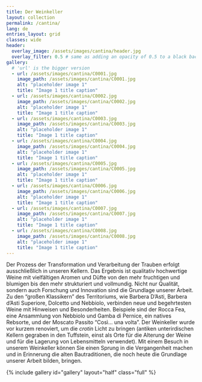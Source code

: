 ```yaml
---
title: Der Weinkeller
layout: collection
permalink: /cantina/
lang: de 
entries_layout: grid
classes: wide
header:
  overlay_image: /assets/images/cantina/header.jpg
  overlay_filter: 0.5 # same as adding an opacity of 0.5 to a black background
gallery:
  # 'url' is the bigger version
  - url: /assets/images/cantina/C0001.jpg
    image_path: /assets/images/cantina/C0001.jpg
    alt: "placeholder image 1"
    title: "Image 1 title caption"
  - url: /assets/images/cantina/C0002.jpg
    image_path: /assets/images/cantina/C0002.jpg
    alt: "placeholder image 1"
    title: "Image 1 title caption"
  - url: /assets/images/cantina/C0003.jpg
    image_path: /assets/images/cantina/C0003.jpg
    alt: "placeholder image 1"
    title: "Image 1 title caption"
  - url: /assets/images/cantina/C0004.jpg
    image_path: /assets/images/cantina/C0004.jpg
    alt: "placeholder image 1"
    title: "Image 1 title caption"
  - url: /assets/images/cantina/C0005.jpg
    image_path: /assets/images/cantina/C0005.jpg
    alt: "placeholder image 1"
    title: "Image 1 title caption"
  - url: /assets/images/cantina/C0006.jpg
    image_path: /assets/images/cantina/C0006.jpg
    alt: "placeholder image 1"
    title: "Image 1 title caption"
  - url: /assets/images/cantina/C0007.jpg
    image_path: /assets/images/cantina/C0007.jpg
    alt: "placeholder image 1"
    title: "Image 1 title caption"
  - url: /assets/images/cantina/C0008.jpg
    image_path: /assets/images/cantina/C0008.jpg
    alt: "placeholder image 1"
    title: "Image 1 title caption"
---
```


Der Prozess der Transformation und Verarbeitung der Trauben erfolgt
ausschließlich in unseren Kellern. Das Ergebnis ist
qualitativ hochwertige Weine mit vielfältigen Aromen und Düfte von den
mehr fruchtigen und blumigen bis den mehr strukturiert und vollmundig.
Nicht nur Qualität, sondern auch Forschung und Innovation sind die Grundlage 
unserer Arbeit. Zu den “großen Klassikern” des Territoriums, wie Barbera D’Asti, 
Barbera d’Asti Superiore, Dolcetto und Nebbiolo, verbinden neue und begehrtesten
Weine mit Hinweisen und Besonderheiten. Beispiele sind der Rocca Fea, eine 
Ansammlung von Nebbiolo und Gamba di Pernice, ein natives Rebsorte,
und der Moscato Passito “Così… una volta”. Der Weinkeller wurde vor kurzem 
renoviert, um die _crotin_ Licht zu bringen (antiken unterirdischen Kellern 
gegraben in den Tuffstein, einst als Orte für die Alterung der Weine und 
für die Lagerung von Lebensmitteln verwendet). Mit einem Besuch in unserem
Weinkeller können Sie einen Sprung in die Vergangenheit machen und in Erinnerung
die alten Bautraditionen, die noch heute die Grundlage unserer Arbeit bilden, bringen.

{% include gallery id="gallery" layout="half" class="full" %}

